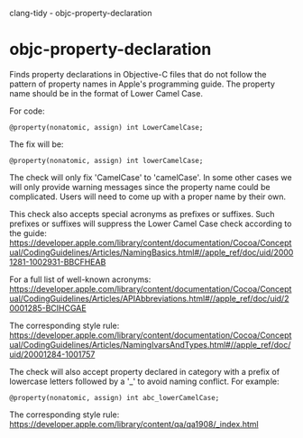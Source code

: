 clang-tidy - objc-property-declaration

</div>

# objc-property-declaration

Finds property declarations in Objective-C files that do not follow the
pattern of property names in Apple's programming guide. The property
name should be in the format of Lower Camel Case.

For code:

``` objc
@property(nonatomic, assign) int LowerCamelCase;
```

The fix will be:

``` objc
@property(nonatomic, assign) int lowerCamelCase;
```

The check will only fix 'CamelCase' to 'camelCase'. In some other cases
we will only provide warning messages since the property name could be
complicated. Users will need to come up with a proper name by their own.

This check also accepts special acronyms as prefixes or suffixes. Such
prefixes or suffixes will suppress the Lower Camel Case check according
to the guide:
<https://developer.apple.com/library/content/documentation/Cocoa/Conceptual/CodingGuidelines/Articles/NamingBasics.html#//apple_ref/doc/uid/20001281-1002931-BBCFHEAB>

For a full list of well-known acronyms:
<https://developer.apple.com/library/content/documentation/Cocoa/Conceptual/CodingGuidelines/Articles/APIAbbreviations.html#//apple_ref/doc/uid/20001285-BCIHCGAE>

The corresponding style rule:
<https://developer.apple.com/library/content/documentation/Cocoa/Conceptual/CodingGuidelines/Articles/NamingIvarsAndTypes.html#//apple_ref/doc/uid/20001284-1001757>

The check will also accept property declared in category with a prefix
of lowercase letters followed by a '\_' to avoid naming conflict. For
example:

``` objc
@property(nonatomic, assign) int abc_lowerCamelCase;
```

The corresponding style rule:
<https://developer.apple.com/library/content/qa/qa1908/_index.html>
